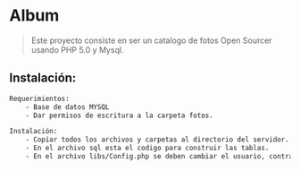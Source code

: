 # Album
>Este proyecto consiste en ser un catalogo de fotos Open Sourcer usando PHP 5.0 y Mysql.
 


 ## Instalación:
```sh
Requerimientos:
	- Base de datos MYSQL
	- Dar permisos de escritura a la carpeta fotos.

Instalación:
	- Copiar todos los archivos y carpetas al directorio del servidor.
	- En el archivo sql esta el codigo para construir las tablas.
	- En el archivo libs/Config.php se deben cambiar el usuario, contraseña, host y bd que se usara.
```
